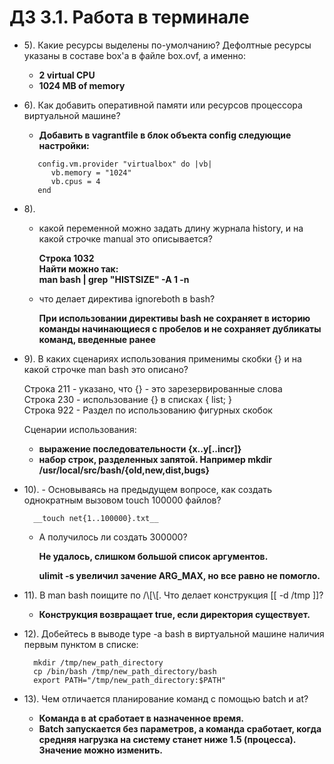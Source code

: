 # ДЗ 3.1. Работа в терминале
- 5). Какие ресурсы выделены по-умолчанию? 
Дефолтные ресурсы указаны в составе box'а в файле box.ovf, а именно:
    - __2 virtual CPU__  
    - __1024 MB of memory__

- 6). Как добавить оперативной памяти или ресурсов процессора виртуальной машине? 
    - __Добавить в vagrantfile в блок объекта config следующие настройки:__  
    
    ```vagrant
       config.vm.provider "virtualbox" do |vb|
          vb.memory = "1024"
          vb.cpus = 4
       end
    ```

- 8). 
    - какой переменной можно задать длину журнала history, и на какой строчке manual это описывается?

        __Строка 1032__  
        __Найти можно так:__  
        __man bash | grep "HISTSIZE" -A 1 -n__
    
    - что делает директива ignoreboth в bash?  
    
        __При использовании директивы bash не сохраняет в историю команды 
    начинающиеся с пробелов и не сохраняет дубликаты команд, введенные ранее__  

- 9). В каких сценариях использования применимы скобки {} 
и на какой строчке man bash это описано?  

     Строка 211 - указано, что {} - это зарезервированные слова   
     Строка 230 - использование {} в списках { list; }  
     Строка 922 - Раздел по использованию фигурных скобок   
    
    Cценарии использования:
    - __выражение последовательности {x..y[..incr]}__
    - __набор строк, разделенных запятой. Например mkdir /usr/local/src/bash/{old,new,dist,bugs}__

    
- 10). - Основываясь на предыдущем вопросе, 
как создать однократным вызовом touch 100000 файлов?  

        __touch net{1..100000}.txt__  
    
    - А получилось ли создать 300000?
    
        __Не удалось, слишком большой список аргументов.__  
        
        __ulimit -s увеличил зачение ARG_MAX, но все равно не помогло.__

- 11). В man bash поищите по /\\[\\[. Что делает конструкция [[ -d /tmp ]]?
  
    - __Конструкция возвращает true, если директория существует.__  

- 12). Добейтесь в выводе type -a bash в виртуальной машине наличия первым пунктом в списке:

        mkdir /tmp/new_path_directory
        cp /bin/bash /tmp/new_path_directory/bash
        export PATH="/tmp/new_path_directory:$PATH"  
        
- 13). Чем отличается планирование команд с помощью batch и at?

    - __Команда в at сработает в назначенное время.__  
    - __Batch запускается без параметров, а команда сработает, когда средняя нагрузка на систему станет ниже 1.5 (процесса).
Значение можно изменить.__